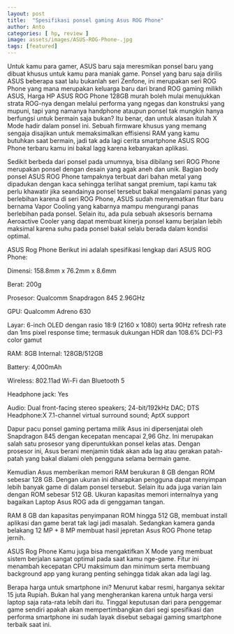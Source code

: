 ```yaml
---
layout: post
title:  "Spesifikasi ponsel gaming Asus ROG Phone"
author: Anto
categories: [ hp, review ]
image: assets/images/ASUS-ROG-Phone-.jpg
tags: [featured]
---
```


Untuk kamu para gamer, ASUS baru saja meresmikan ponsel baru yang dibuat khusus untuk kamu para maniak game. Ponsel yang baru saja dirilis ASUS beberapa saat lalu bukanlah seri Zenfone, ini merupakan seri ROG Phone yang mana merupakan keluarga baru dari brand ROG gaming milikh ASUS, Harga HP ASUS ROG Phone 128GB murah boleh mulai menujukkan strata ROG-nya dengan melalui performa yang ngegas dan konstruksi yang mupuni, tapi yang namanya handphone ataupun ponsel tak mungkin hanya berfungsi untuk bermain saja bukan? Itu benar, dan untuk alasan itulah X Mode hadir dalam ponsel ini. Sebuah firmware khusus yang memang sengaja disajikan untuk memaksimalkan effisiensi RAM yang kamu butuhkan saat bermain, jadi tak ada lagi cerita smartphone ASUS ROG Phone terbaru kamu ini bakal lagg karena kebanyakan aplikasi.

Sedikit berbeda dari ponsel pada umumnya, bisa dibilang seri ROG Phone merupakan ponsel dengan desain yang agak aneh dan unik. Bagian body ponsel ASUS ROG Phone tampaknya terbuat dari bahan metal yang dipadukan dengan kaca sehingga terlihat sangat premium, tapi kamu tak perlu khawatir jika seandainya ponsel tersebut bakal mengalami panas yang berlebihan karena di seri ROG Phone, ASUS sudah menyematkan fitur baru bernama Vapor Cooling yang kabarnya mampu mengurangi panas berlebihan pada ponsel. Selain itu, ada pula sebuah aksesoris bernama Aeroactive Cooler yang dapat membuat kinerja ponsel kamu berjalan lebih maksimal karena suhu pada ponsel bakal selalu berada dalam kondisi optimal.

ASUS Rog Phone
Berikut ini adalah spesifikasi lengkap dari ASUS ROG Phone:

Dimensi: 158.8mm x 76.2mm x 8.6mm

Berat: 200g

Prosesor: Qualcomm Snapdragon 845 2.96GHz

GPU: Qualcomm Adreno 630

Layar: 6-inch OLED dengan rasio 18:9 (2160 x 1080) serta 90Hz refresh rate dan 1ms pixel response time; termasuk dukungan HDR dan 108.6% DCI-P3 color gamut

RAM: 8GB Internal: 128GB/512GB

Battery: 4,000mAh

Wireless: 802.11ad Wi-Fi dan Bluetooth 5

Headphone jack: Yes

Audio: Dual front-facing stereo speakers; 24-bit/192kHz DAC; DTS Headphone:X 7.1-channel virtual surround sound; AptX support

Dapur pacu ponsel gaming pertama milik Asus ini dipersenjatai oleh Snapdragon 845 dengan kecepatan mencapai 2,96 Ghz. Ini merupakan salah satu prosesor yang diperuntukkan ponsel kelas atas. Dengan prosesor ini, Asus berani menjamin tidak akan ada lag atau gerakan patah-patah yang bakal dialami oleh pengguna selama bermain game.

Kemudian Asus memberikan memori RAM berukuran 8 GB dengan ROM sebesar 128 GB. Dengan ukuran ini diharapkan pengguna dapat menyimpan lebih banyak game di dalam ponsel tersebut. Selain itu ada juga varian lain dengan ROM sebesar 512 GB. Ukuran kapasitas memori internalnya yang bagaikan Laptop Asus ROG ada di genggaman tangan.

RAM 8 GB dan kapasitas penyimpanan ROM hingga 512 GB, membuat install aplikasi dan game berat tak lagi jadi masalah. Sedangkan kamera ganda belakang 12 MP + 8 MP membuat hasil jepretan Asus ROG Phone tetap jernih.

ASUS Rog Phone
Kamu juga bisa mengaktifkan X Mode yang membuat sistem berjalan sangat optimal pada saat kamu nge-game. Fitur ini menambah kecepatan CPU maksimum dan minimum serta membuang background app yang kurang penting sehingga tidak akan ada lagi lag.

Berapa harga untuk smartphone ini? Menurut kabar resmi, harganya sekitar 15 juta Rupiah. Bukan hal yang mengherankan karena untuk harga versi laptop saja rata-rata lebih dari itu. Tinggal keputusan dari para penggemar game sendiri apakah akan mempertimbangkan dari segi spesifikasi dan performa smartphone ini sudah layak disebut sebagai gaming smartphone terbaik saat ini.
